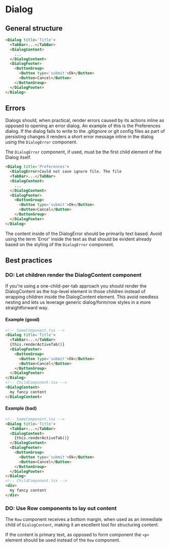 # Dialog

## General structure

```html
<Dialog title='Title'>
  <TabBar>...</TabBar>
  <DialogContent>
    ...
  </DialogContent>
  <DialogFooter>
    <ButtonGroup>
      <Button type='submit'>Ok</Button>
      <Button>Cancel</Button>
    </ButtonGroup>
  </DialogFooter>
</Dialog>
```

## Errors

Dialogs should, when practical, render errors caused by its actions inline as
opposed to opening an error dialog. An example of this is the Preferences dialog.
If the dialog fails to write to the .gitignore or git config files as part of
persisting changes it renders a short error message inline in the dialog using
the `DialogError` component.

The `DialogError` component, if used, must be the first child element of the
Dialog itself.

```html
<Dialog title='Preferences'>
  <DialogError>Could not save ignore file. The file 
  <TabBar>...</TabBar>
  <DialogContent>
    ...
  </DialogContent>
  <DialogFooter>
    <ButtonGroup>
      <Button type='submit'>Ok</Button>
      <Button>Cancel</Button>
    </ButtonGroup>
  </DialogFooter>
</Dialog>
```

The content inside of the DialogError should be primarily text based. Avoid using
the term 'Error' inside the text as that should be evident already based on the
styling of the `DialogError` component.

## Best practices

### DO: Let children render the DialogContent component

If you're using a one-child-per-tab approach you should render the DialogContent
as the top-level element in those children instead of wrapping children inside the
DialogContent element. This avoid needless nesting and lets us leverage generic
dialog/form/row styles in a more straightforward way.

#### Example (good)


```html
<!-- SomeComponent.tsx -->
<Dialog title='Title'>
  <TabBar>...</TabBar>
  {this.renderActiveTab()}
  <DialogFooter>
    <ButtonGroup>
      <Button type='submit'>Ok</Button>
      <Button>Cancel</Button>
    </ButtonGroup>
  </DialogFooter>
</Dialog>
<!-- ChildComponent.tsx -->
<DialogContent>
  my fancy content
</DialogContent>
```

#### Example (bad)


```html
<!-- SomeComponent.tsx -->
<Dialog title='Title'>
  <TabBar>...</TabBar>
  <DialogContent>
    {this.renderActiveTab()}
  </DialogContent>
  <DialogFooter>
    <ButtonGroup>
      <Button type='submit'>Ok</Button>
      <Button>Cancel</Button>
    </ButtonGroup>
  </DialogFooter>
</Dialog>
<!-- ChildComponent.tsx -->
<div>
  my fancy content
</div>
```

### DO: Use Row components to lay out content

The `Row` component receives a bottom margin, when used as an immediate
child of `DialogContent`, making it an excellent tool for structuring content.

If the content is primary text, as opposed to form component the `<p>` element
should be used instead of the `Row` component.
